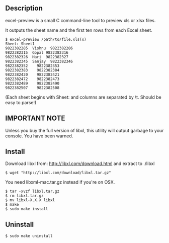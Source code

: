 ## Description

excel-preview is a small C command-line tool to preview xls or xlsx files.

It outputs the sheet name and the first ten rows from each Excel sheet.

    $ excel-preview /path/to/file.xls(x)
    Sheet: Sheet1
    9822382285  Vishnu  9822382286                
    9822382315  Gopal 9822382316                
    9822382326  Hari  9822382327                
    9822382345  Sanjay  9822382346                
    9822382352    9822382353                
    9822382383    9822382384                
    9822382420    9822382421                
    9822382472    9822382473                
    9822382489    9822382490                
    9822382507    9822382508                

(Each sheet begins with Sheet: and columns are separated by \t. Should be easy to parse!)

## IMPORTANT NOTE

Unless you buy the full version of libxl, this utility will output garbage to your console. You have been warned.

## Install

Download libxl from: http://libxl.com/download.html and extract to ./libxl

    $ wget "http://libxl.com/download/libxl.tar.gz"

You need libxml-mac.tar.gz instead if you're on OSX.

    $ tar -xvzf libxl.tar.gz
    $ rm libxl.tar.gz
    $ mv libxl-X.X.X libxl
    $ make
    $ sudo make install

## Uninstall

    $ sudo make uninstall

